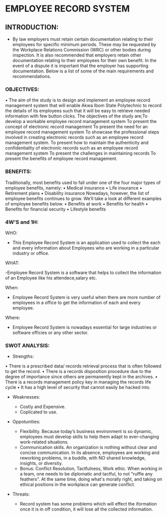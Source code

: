 # EMPLOYEE RECORD SYSTEM

## INTRODUCTION:
-	By law employers must retain certain documentation relating to their employees for specific minimum periods. These may be requested by the Workplace Relations Commission (WRC) or other bodies during inspection. It is also recommended that employers retain other documentation relating to their employees for their own benefit. In the event of a dispute it is important that the employer has supporting documentation. Below is a list of some of the main requirements and recommendations.
### OBJECTIVES:
•	The aim of the study is to design and implement an employee record management system that will enable Akwa Ibom State Polytechnic to record the details of its employees such that it will be easy to retrieve needed information with few button clicks. The objectives of the study are;To develop a workable employee record management system
To present the concept of electronic record management
To present the need for an employee record management system
To showcase the professional steps involved in creating electronic records such as an employee record management system.
To present how to maintain the authenticity and confidentiality of electronic records such as an employee record management system
To present the challenges in maintaining records
To present the benefits of employee record management.
### BENEFITS:
Traditionally, most benefits used to fall under one of the four major types of employee benefits, namely:
•	Medical insurance
•	Life insurance
•	Retirement plans
•	Disability insurance
Nowadays, however, the list of employee benefits continues to grow. We’ll take a look at different examples of employee benefits below.
•	Benefits at work
•	Benefits for health
•	Benefits for financial security
•	Lifestyle benefits
### 4W'S and 1H:
WHO:

- This Employee Record System is an application used to collect the each and every information about Employees who are working in a particular industry or office.

WHAT:

-Employee Record System is a software that helps to collect the information of an Employee like his attendece,salary etc.

When:

- Employee Record System is very useful when there are more number of employees in a office to get the information of each and every employee.

Where:

- Employee Record System is nowadays essential for large industries or software officies or any other sector.
### SWOT ANALYSIS:

- Strengths:


•	 There is a prescribed data/ records retrieval process that is often followed to get the record. 
•	 There is a records disposition procedure due to the degree of importance since others are permanently kept in the archives. 
•	 There is a records management policy key in managing the records life cycle • It has a high level of security that cannot easily be hacked into.

- Weaknesses:

    - Costly and Expensive.
    - Coplicated to use.

- Oppotunities:

	- Flexibility. Because today’s business environment is so dynamic, employees must develop skills to help them adapt to ever-changing work-related situations.
	- Communication skills. An organization is nothing without clear and concise communication. In its absence, employees are working and reworking problems, in a buddle, with NO shared knowledge, insights, or diversity.
	- Bonus: Conflict Resolution, Tactfulness, Work ethic. When working in a team, one needs to be diplomatic and tactful, to not "ruffle any feathers". At the same time, doing what's morally right, and taking on ethical positions in the workplace can generate conflict.

- Threats:

    - Record system has some problems which will effect the iformation once it is in off condition, it will lose all the collected information. 







